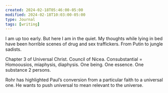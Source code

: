 ```yaml
---
created: 2024-02-18T05:46:00-05:00
modified: 2024-02-18T10:03:00-05:00
type: Journal
tags: [writing]
---
```


I am up too early. But here I am in the quiet. My thoughts while lying in bed have been horrible scenes of drug and sex traffickers. From Putin to jungle sadists.

Chapter 3 of Universal Christ. Council of Nicea. Consubstantial =
Homoousios, miaphysis, diaphysis. One being. One essence. One substance 2 persons.

Rohr has highlighted Paul’s conversion from a particular faith to a universal one. He wants to push universal to mean relevant to the universe.
